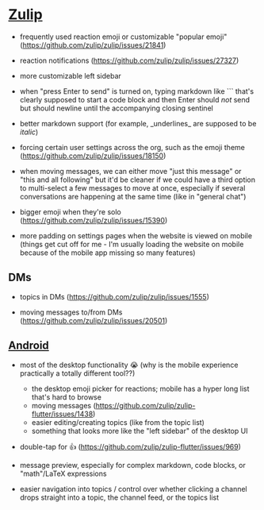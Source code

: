 # [Zulip](https://zulip.com/)

- frequently used reaction emoji or customizable "popular emoji" (https://github.com/zulip/zulip/issues/21841)

- reaction notifications (https://github.com/zulip/zulip/issues/27327)

- more customizable left sidebar

- when "press Enter to send" is turned on, typing markdown like \`\`\` that's clearly supposed to start a code block and then Enter should _not_ send but should newline until the accompanying closing sentinel

- better markdown support (for example, \_underlines\_ are supposed to be _italic_)

- forcing certain user settings across the org, such as the emoji theme (https://github.com/zulip/zulip/issues/18150)

- when moving messages, we can either move "just this message" or "this and all following" but it'd be cleaner if we could have a third option to multi-select a few messages to move at once, especially if several conversations are happening at the same time (like in "general chat")

- bigger emoji when they're solo (https://github.com/zulip/zulip/issues/15390)

- more padding on settings pages when the website is viewed on mobile (things get cut off for me - I'm usually loading the website on mobile because of the mobile app missing so many features)

## DMs

- topics in DMs (https://github.com/zulip/zulip/issues/1555)

- moving messages to/from DMs (https://github.com/zulip/zulip/issues/20501)

## [Android](https://github.com/zulip/zulip-flutter)

- most of the desktop functionality 😭 (why is the mobile experience practically a totally different tool??)
  - the desktop emoji picker for reactions; mobile has a hyper long list that's hard to browse
  - moving messages (https://github.com/zulip/zulip-flutter/issues/1438)
  - easier editing/creating topics (like from the topic list)
  - something that looks more like the "left sidebar" of the desktop UI

- double-tap for 👍 (https://github.com/zulip/zulip-flutter/issues/969)

- message preview, especially for complex markdown, code blocks, or "math"/LaTeX expressions

- easier navigation into topics / control over whether clicking a channel drops straight into a topic, the channel feed, or the topics list
